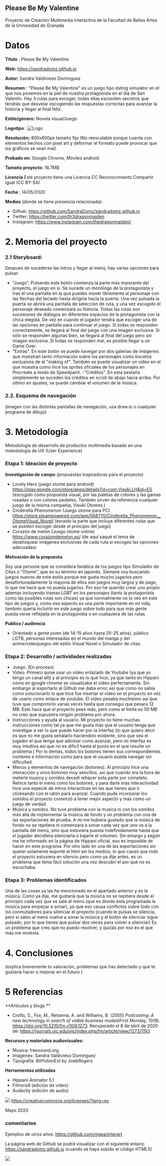 ## Please Be My Valentine

Proyecto de Creación Multimedia Interactiva de la  Facultad de Bellas Artes de la Univesidad de Granada



# Datos 



**Titulo** : Please Be My Valentine

**Web:**   https://sandradomz.github.io 

**Autor:**  Sandra Valdivieso Domínguez

**Resumen** : "Please Be My Valentine" es un juego tipo dating simulator en el que nos ponemos en la piel de nuestra protagonista en el día de San Valentín. Hay 3 rutas para escoger, todas ellas esconden secretos que tendrás que desvelar escogiendo las respuestas correctas para avanzar la historia y llegar al final feliz.

**Estilo/género:**  Novela visual/Juego

**Logotipo** : 
![Logo](https://raw.githubusercontent.com/sandradomz/sandradomz.github.io/master/salida/logo.png)


**Resolución:** 800x600px tamaño fijo (No reescalable porque cuenta con elementos hechos con pixel art y deformar el formato puede provocar que los gráficos se vean mal)

**Probado en:**   Google Chrome, Móviles android.

**Tamaño proyecto:** 16.7MB 

**Licencia** Este proyecto tiene una Licencia CC Reconocimiento Compartir igual (CC BY-SA)

**Fecha** : 14/05/2020

**Medios** (donde se tiene presencia relacionada):

- Github: https://github.com/SandraDomz/sandradomz.github.io
- Twitter: https://twitter.com/th3dragonmaiden
- Instagram: https://www.instagram.com/thedragonmaiden/



# 2. Memoria del proyecto 

### 2.1 Storyboard: 
Despues de sucederse las intros y llegar al menú, hay varias opciones para pulsar:
- "Juego". Pulsando este botón comienza la parte más imporante del proyecto, el juego en sí. Se sucede un monólogo de la protagonista y tras él una pantalla en la que puedes mover libremente al personaje con las flechas del teclado hasta dirigirla hacia la puerta. Una vez pulsada la puerta se abrirá una pantalla de selección de ruta, y una vez escogido el personaje deseado comenzará su historia. Todas las rutas son sucesiones de diálogos en diferentes espacios de la protagonista con la chica elegida. De vez en cuando el jugador tendrá que escoger una de las opciones en pantalla para continuar el juego. Si todas se responden correctamente, se llegará al final del juego con una imagen exclusiva. Si solo se responden algunas bien, se llegará al final del juego pero sin imagen exclusiva. Si todas se responden mal, es posible llegar a un Game Over. 
- "Extras". En este botón se puede navegar por dos galerias de imágenes que muestran tanto información sobre los personajes como bocetos exclusivos de el "making of". También se puede visualizar un video en el que muestra como hice los sprites oficiales de los personajes en Procreate a modo de Speedpaint.
-"Créditos". En esta pestaña simplemente se suceden los créditos en scroll de abajo hacia arriba. 
Por último en ajustes, se puede cambiar el volumen de la música.


### 2.2. Esquema de navegación 



(imagen con las distintas pantallas de navegación, usa draw.io o cualquier programa de dibujo)







# 3. Metodología

Metodología de desarrollo de productos multimedia basado en una metodología de UX (User Experience)



### Etapa 1: Ideación de proyecto

**Investigación de campo** (propuestas inspiradoras para el proyecto)

- Lovely Hero (juego otome para android) https://play.google.com/store/apps/details?id=com.Visuki.LH&gl=ES (escogido como propuesta visual, por las paletas de colores y las gamas rosadas o con colores pasteles. También sirven de referencia cualquier juego de la misma compañía, Visuki Otomes.)
- Cinderella Phenomenon (Juego otome para PC) https://store.steampowered.com/app/568770/Cinderella_Phenomenon__OtomeVisual_Novel/ (exraido la parte que incluye diferentes rutas que se pueden escoger desde el principio del juego)
- Corazón de melón (Juego otome online) https://www.corazondemelon.es/ (de aquí saqué el tema de desbloquear imágenes exclusivas de cada ruta si escoges las opciones adecuadas)



**Motivación de la propuesta** 

Soy una persona que se considera fanática de los juegos tipo Simulador de Citas o "Otome", que es su término en japonés. Siempre voy buscando juegos nuevos de este estilo porque me gusta mucho jugarlos pero desafortunadamente la mayoría de ellos son juegos muy largos y de pago, lo que me hace que no pueda jugarlos. Por eso he querido crear uno propio además incluyendo tramas LGBT en los personajes (tanto la protagonista como las posibles rutas son chicas) ya que normalmente no lo veo en este tipo de juegos y, como ese aspecto es una parte importante en mi vida, también quería incluirlo en este juego sobre todo para que más gente pueda verse reflejada en la protagonista o en cualquiera de las rutas. 



**Publico / audiencia**

- Orientado a gente joven (de 14-15 años hasta 20-25 años), público LGTB, personas interesadas en el mundo del manga y del anime/videojuegos del estilo Visual Novel o Simulador de citas.





### Etapa 2: Desarrollo / actividades realizadas

- Juego. (En proceso)
- Video. Primero quise usar un video enlazado de Youtube (ya que yo tengo un canal allí) y al principio es lo que hice, ya que tanto en Hippani como en google chrome se visualizaba el video perfectamente. Sin embargo al exportarlo al Github me daba error, asi que como no sabía como solucionarlo lo que hice fue insertar el video en el proyecto en vez de usarlo como enlace de youtube. El video pesaba muchísimo así que tuve que comprimirlo varias veces hasta que conseguí que pesara 12 MB. Esto hace que el proyecto pese más, pero como el límite es 50 MB no creo que supusiera ningún problema por ahora. 
- Instrucciones y ayuda al usuario. Mi proyecto no tiene muchas instrucciones como tal ya que me gusta más que el usuario tenga que investigar a ver lo que puede hacer por la interfaz (lo que quiero decir es que no me gusta señalarlo haciendolo evidente, sino que sea el jugador el que tenga que adivinar como avanzar, pero mi interfaz es muy intuitiva así que no es dificil hasta el punto en el que resulte un problema.) Por lo demás, todos los botones tienen sus correspondientes nombres e información como para que el usuario pueda navegar sin dificultad. 
- Menús y elementos de navegación (botones). Al principio hice una interacción y unos botones muy sencillos, así que cuando era la hora de meterle musica y sonidos decedí rehacer esta parte por completo. Rehice tanto el menú como los botones, y para darle más interactividad hice una especie de intros interactivas en las que tienes que ir clickeando con el ratón para avanzar. Cuando pude incorporar los sonidos el proyecto comenzó a tener mejor aspecto y más como un juego de verdad.
- Música y sonidos. No tuve problema con la musica ni con los sonidos más allá de implementar la música de fondo y un problema con una de las exportaciones de prueba. A mi me hubiera gustado que la música de fondo no se repitiera ni comenzara a sonar cada vez que uno va a la pantalla del menú, sino que estuviera puesta indefinidamente hasta que el jugador decidiera silenciarla o bajarle el volumen. Sin emargo y según me he informado en la página de Hippani oficial, eso es imposible de hacer en este programa. Por otro lado en una de las exportaciones sin querer solamente exporté el html sin los medios, lo que causó que todo el proyecto estuviera en silencio pero como ya dije antes, es un problema que tenía fácil solución una vez descubrí el por qué no es escuchaba.



### Etapa 3: Problemas identificados

Una de las cosas ya las he mencionado en el apartado anterior y es la música. Como ya dije, me gustaría que la música no se repitiera desde el principio cada vez que se sale al menú (que es donde esta programada la música para empezar a sonar), ya que eso causa conflictos sobre todo con los conmutadores para silenciar el proyecto (cuando le pulsas se silencia, pero si sales al menú vuelve a sonar la música y el botón de silenciar sigue pulsado, por lo que tienes que pulsar dos veces para volver a silenciar)
Es un problema que creo que no puedo resolver, y quizás por eso es el que más me molesta.



# 4. Conclusiones 

(explica brevemente tu valoración, problemas que has detectado y que te gustaría hacer o mejorar en el futuro )







# 5 Referencias 

**Artículos y blogs ** 

- Crofts, S., Fox, M., Retsema, A. and Williams, B. (2005) *Podcasting: A new technology in search of viable business models*First Monday, 10(9). https://doi.org/10.5210/fm.v10i9.1273. Recuperado el 8 de abril de 2020 de: https://journals.uic.edu/ojs/index.php/fm/article/view/1273/1193

**Recursos y materiales audiovisuales:**

* Musica: freesound.org  
* Imágenes: Sandra Valdivieso Domínguez 
* Tipografía: BitPotionExt by JoebRogers

**Herramientas utilizadas**

- Hippani Animator 5.1
- Filmora9 (edición de video)
- Audacity (edición de audio)



![](https://licensebuttons.net/l/by-nc-sa/3.0/88x31.png)
https://creativecommons.org/licenses/?lang=es

Mayo 2020







### comentarios

Ejemplos de otros años: https://github.com/mgea/interart 

La página web de Github se podrá visualizar con el siguiente enlace: https://sandradomz.github.io (cuando se haya subido el código HTML5) 


![](https://upload.wikimedia.org/wikipedia/commons/thumb/6/62/CC-BY-SA-Andere_Wikis_%28v%29.svg/200px-CC-BY-SA-Andere_Wikis_%28v%29.svg.png)


